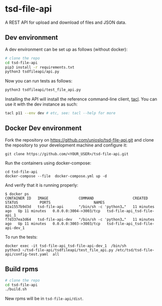 
# tsd-file-api

A REST API for upload and download of files and JSON data.

## Dev environment

A dev environment can be set up as follows (without docker):
```bash
# clone the repo
cd tsd-file-api
pip3 install -r requirements.txt
python3 tsdfileapi/api.py
```

Now you can run tests as follows:
```bash
python3 tsdfileapi/test_file_api.py
```

Installing the API will install the reference command-line client, [tacl](https://github.com/unioslo/tsd-api-client). You can use it with the dev instance as such:

```bash
tacl p11 --env dev # etc, see: tacl --help for more
```

## Docker Dev environment

Fork the repository on https://github.com/unioslo/tsd-file-api.git and
clone the repository to your development machine and configure it:

    git clone https://github.com/<YOUR_USER>/tsd-file-api.git

Run the containers using docker-compose:

    cd tsd-file-api
    docker-compose --file  docker-compose.yml up -d

And verify that it is running properly:

    $ docker ps
    CONTAINER ID   IMAGE              COMMAND                  CREATED          STATUS          PORTS                    NAMES
    82a1557b9d3d   tsd-file-api       "/bin/sh -c 'python3…"   11 minutes ago   Up 11 minutes   0.0.0.0:3004->3003/tcp   tsd-file-api_tsd-file-api_1
    f7d337ea3d64   tsd-file-api-dev   "/bin/sh -c 'python3…"   11 minutes ago   Up 11 minutes   0.0.0.0:3003->3003/tcp   tsd-file-api_tsd-file-api-dev_1

To run the tests:

    docker exec -it tsd-file-api_tsd-file-api-dev_1  /bin/sh
    python3 ~/tsd-file-api/tsdfileapi/test_file_api.py /etc/tsd/tsd-file-api/config-test.yaml  all

## Build rpms

```bash
# clone the repo
cd tsd-file-api
./build.sh
```
New rpms will be in `tsd-file-api/dist`.
